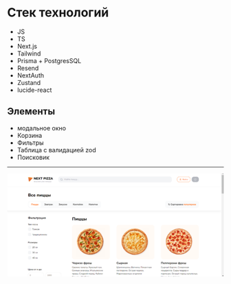# Стек технологий
+ JS
+ TS
+ Next.js
+ Tailwind
+ Prisma + PostgresSQL
+ Resend
+ NextAuth
+ Zustand
+ lucide-react

## Элементы
 + модальное окно
 + Корзина
 + Фильтры 
 + Таблица с валидацией zod
 + Поисковик 


---  
![Preview](app/images/preview.png)
 




